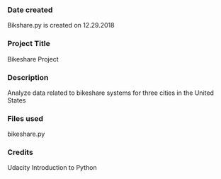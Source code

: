 ### Date created
Bikshare.py is created on 12.29.2018

### Project Title
Bikeshare Project

### Description
Analyze data related to bikeshare systems for three cities in the United States 

### Files used
bikeshare.py

### Credits
Udacity Introduction to Python 